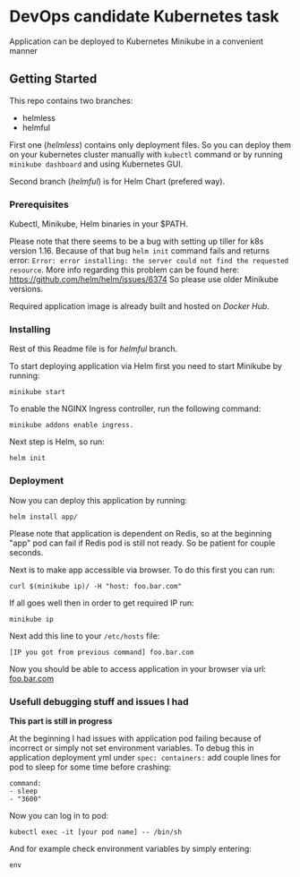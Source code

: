 # DevOps candidate Kubernetes task

Application can be deployed to Kubernetes Minikube in a convenient manner

## Getting Started

This repo contains two branches: 
* helmless
* helmful

First one (*helmless*) contains only deployment files. So you can deploy them on your kubernetes cluster manually with `kubectl` command or by running `minikube dashboard` and using Kubernetes GUI.

Second branch (*helmful*) is for Helm Chart (prefered way).

### Prerequisites

Kubectl, Minikube, Helm binaries in your $PATH.

Please note that there seems to be a bug with setting up tiller for k8s version 1.16. Because of that bug `helm init` command fails and returns error:
`Error: error installing: the server could not find the requested resource`. More info regarding this problem can be found here: https://github.com/helm/helm/issues/6374
So please use older Minikube versions.

Required application image is already built and hosted on *Docker Hub*.

### Installing

Rest of this Readme file is for *helmful* branch.

To start deploying application via Helm first you need to start Minikube by running:
```
minikube start
```

To enable the NGINX Ingress controller, run the following command: 
```
minikube addons enable ingress.
```

Next step is Helm, so run:
```
helm init
```

### Deployment

Now you can deploy this application by running:
```
helm install app/
```

Please note that application is dependent on Redis, so at the beginning "app" pod can fail if Redis pod is still not ready. So be patient for couple seconds.

Next is to make app accessible via browser. To do this first you can run:
```
curl $(minikube ip)/ -H "host: foo.bar.com"
```

If all goes well then in order to get required IP run:
```
minikube ip
```
Next add this line to your `/etc/hosts` file:
```
[IP you got from previous command] foo.bar.com
```

Now you should be able to access application in your browser via url: [foo.bar.com](http://foo.bar.com/)

### Usefull debugging stuff and issues I had

**This part is still in progress**

At the beginning I had issues with application pod failing because of incorrect or simply not set environment variables.
To debug this in application deployment yml under `spec: containers:` add couple lines for pod to sleep for some time before crashing:
```
command:
- sleep
- "3600"
```

Now you can log in to pod:
```
kubectl exec -it [your pod name] -- /bin/sh
```

And for example check environment variables by simply entering:
```
env
```

